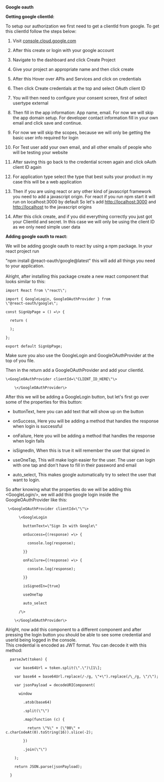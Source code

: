**Google oauth**

**Getting google clientId:**

To setup our authorization we first need to get a clientId from google.
To get this clientId follow the steps below:

1.  Visit
    [console.cloud.google.com](https://www.google.com/url?sa=t&rct=j&q=&esrc=s&source=web&cd=&ved=2ahUKEwirjNSVipn6AhUWHOwKHZeXB9gQFnoECBQQAQ&url=https%3A%2F%2Fconsole.cloud.google.com%2F%3Fhl%3Dnl&usg=AOvVaw3Idd3F2VEXRsUcGJxJoOdW)

2.  After this create or login with your google account

3.  Navigate to the dashboard and click Create Project

4.  Give your project an appropriate name and then click create

5.  After this Hover over APIs and Services and click on credentials

6.  Then click Create credentials at the top and select OAuth client ID

7.  You will then need to configure your consent screen, first of select
    usertype external

8.  Then fill in the app information: App name, email. For now we will
    skip the app domain setup. For developer contact information fill in
    your own email and click save and continue.

9.  For now we will skip the scopes, because we will only be getting the
    basic user info required for login

10. For Test user add your own email, and all other emails of people who
    will be testing your website

11. After saving this go back to the credential screen again and click
    oAuth client ID again

12. For application type select the type that best suits your product in
    my case this will be a web application

13. Then if you are using react or any
    other kind of javascript framework you need to add a javascript
    origin. For react if you run npm start it will run on localhost:3000
    by default So let's add <http://localhost:3000> and
    <http://localhost> to the javascript origins

14. After this click create, and if you did everything correctly you
    just got your ClientId and secret. In this case we will only be
    using the client ID as we only need simple user data

**Adding google oauth to react:**

We will be adding google oauth to react by using a npm package. In your
react project run

"npm install \@react-oauth/google@latest" this will add all things you
need to your application.\
\
Alright, after installing this package create a new react component that
looks similar to this:
```
import React from \"react\";

import { GoogleLogin, GoogleOAuthProvider } from
\"@react-oauth/google\";

const SignUpPage = () =\> {

  return (
  
  );

};

export default SignUpPage;
```
Make sure you also use the GoogleLogin and GoogleOAuthProvider at the
top of you file.

Then in the return add a GoogleOAuthProvider and add your clientId.
```
\<GoogleOAuthProvider clientId=\"CLIENT_ID_HERE\"\>

    \</GoogleOAuthProvider\>
```
After this we will be adding a GoogleLogin button, but let's first go
over some of the properties for this button:

-   buttonText, here you can add text that will show up on the button

-   onSuccess, Here you will be adding a method that handles the
    response when login is successful

-   onFailure, Here you will be adding a method that handles the
    response when login fails

-   isSignedIn, When this is true it will remember the user that signed
    in

-   useOneTap, This will make login easier for the user. The user can
    login with one tap and don't have to fill in their password and
    email

-   auto_select, This makes google automatically try to select the user
    that want to login.

So after knowing what the properties do we will be adding this
\<GoogleLogin/\>, we will add this google login inside the
GoogleOAuthProvider like this:
```
 \<GoogleOAuthProvider clientId=\"\"\>

      \<GoogleLogin

        buttonText=\"Sign In with Google\"

        onSuccess={(response) =\> {

          console.log(response);

        }}

        onFailure={(response) =\> {

          console.log(response);

        }}

        isSignedIn={true}

        useOneTap

        auto_select

      /\>

    \</GoogleOAuthProvider\>
```
Alright, now add this component to a different component and after
pressing the login button you should be able to see some credential and
userId being logged in the console.\
This credential is encoded as JWT format. You can decode it with this
method:
```
  parseJwt(token) {

    var base64Url = token.split(\".\")\[1\];

    var base64 = base64Url.replace(/-/g, \"+\").replace(/\_/g, \"/\");

    var jsonPayload = decodeURIComponent(

      window

        .atob(base64)

        .split(\"\")

        .map(function (c) {

          return \"%\" + (\"00\" +
c.charCodeAt(0).toString(16)).slice(-2);

        })

        .join(\"\")

    );

    return JSON.parse(jsonPayload);

  }
  ```
